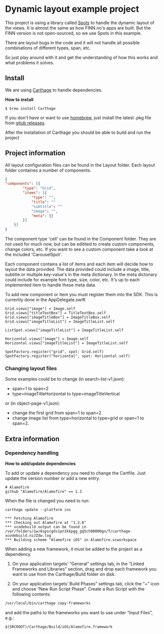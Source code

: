# Dynamic layout example project

This project is using a library called [Spots](https://github.com/hyperoslo/spots) to handle the dynamic layout of the views.
It is almost the same as how FINN.no's apps are built. But the FINN version is not open-sourced, so we use Spots in this example. 

There are layout bugs in the code and it will not handle all possible combinations of different types, span, etc.

So just play around with it and get the understanding of how this works and what problems it solves.

## Install
We are using [Carthage](https://github.com/Carthage/Carthage) to handle dependencies.

**How to install**

```
$ brew install Carthage
```

If you don't have or want to use [homebrew](http://brew.sh/), just install the latest .pkg file from [gitub releases](https://github.com/Carthage/Carthage/releases).

After the installation of Carthage you should be able to build and run the project

## Project information

All layout configuration files can be found in the Layout folder. Each layout folder containes a number of components.
```json
{
"components": [{
        "type": "Grid",
        "items": [{
            "type": "",
            "title": ""
            "subtitle": ""
            "image": "",
            "meta": {}
        }]
    }]
}
```

The component type 'cell' can be found in the Component folder. They are not used for much now, but can be editited to create custom components, change colors, etc.
If you want to see a custom component take a look at the included 'CarouselSpot'.

Each component contains a list of items and each item will decide how to layout the data provided. The data provided could include a image, title, subtitle or multiple key-value's in the meta dictionary.
In the meta dictonary could include for example font type, size, color, etc. It's up to each implemented item to handle these meta data.

To add new component or item you must register them into the SDK. This is currently done in the AppDelegate.swift

```
Grid.views["image"] = Image.self
Grid.views["titleTextBox"] = TitleTextBox.self
Grid.views["imageTitleBox"] = ImageTitleBox.self
Grid.views["imageTitleList"] = ImageTitleList.self

ListSpot.views["imageTitleList"] = ImageTitleList.self

Horizontal.views["image"] = Image.self
Horizontal.views["imageTitleList"] = ImageTitleList.self

SpotFactory.register("grid", spot: Grid.self)
SpotFactory.register("horizontal", spot: Horizontal.self)
```

### Changing layout files

Some examples could be to change (in search-list-v1.json):
- span=1 to span=2
- type=imageTitleHorizontal to type=imageTitleVertical

or (in object-page-v1.json):
- change the first grid from span=1 to span=2
- change image list from type=horizontal to type=grid or span=1 to span=2.


## Extra information
### Dependency handling

**How to add/update dependencies**

To add or update a dependency you need to change the Cartfile.
Just update the version number or add a new entry.

```
# Alamofire
github "Alamofire/Alamofire" == 1.2
```

When the file is changed you need to run:
```
carthage update --platform ios

*** Fetching Alamofire
*** Checking out Alamofire at "1.2.0"
*** xcodebuild output can be found in /var/folders/1w/6spscgds1pn1kkpgg_gq5ch80000gn/T/carthage-xcodebuild.nzJZdw.log
*** Building scheme "Alamofire iOS" in Alamofire.xcworkspace
```

When adding a new framework, it must be added to the project as a dependency.

1. On your application targets’ “General” settings tab, in the “Linked Frameworks and Libraries” section, drag and drop each framework you want to use from the Carthage/Build folder on disk.

1. On your application targets’ Build Phases” settings tab, click the “+” icon and choose “New Run Script Phase”. Create a Run Script with the following contents:

```sh
/usr/local/bin/carthage copy-frameworks
```

and add the paths to the frameworks you want to use under “Input Files”, e.g.:

```
$(SRCROOT)/Carthage/Build/iOS/Alamofire.framework
```